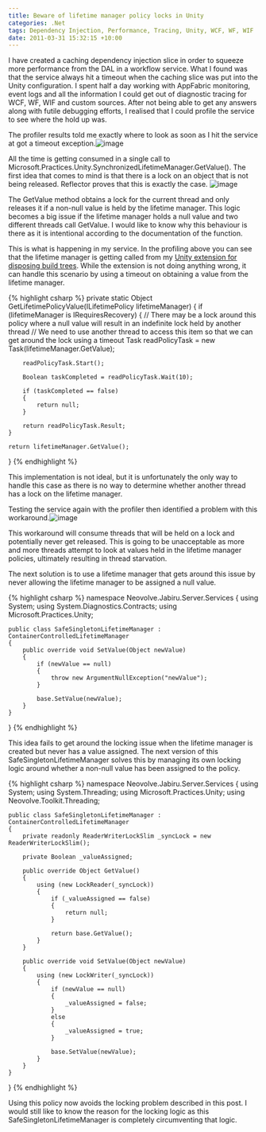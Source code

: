 ```yaml
---
title: Beware of lifetime manager policy locks in Unity
categories: .Net
tags: Dependency Injection, Performance, Tracing, Unity, WCF, WF, WIF
date: 2011-03-31 15:32:15 +10:00
---
```


I have created a caching dependency injection slice in order to squeeze more performance from the DAL in a workflow service. What I found was that the service always hit a timeout when the caching slice was put into the Unity configuration. I spent half a day working with AppFabric monitoring, event logs and all the information I could get out of diagnostic tracing for WCF, WF, WIF and custom sources. After not being able to get any answers along with futile debugging efforts, I realised that I could profile the service to see where the hold up was.

The profiler results told me exactly where to look as soon as I hit the service at got a timeout exception.![image][0]

All the time is getting consumed in a single call to Microsoft.Practices.Unity.SynchronizedLifetimeManager.GetValue(). The first idea that comes to mind is that there is a lock on an object that is not being released. Reflector proves that this is exactly the case. ![image][1]

<!--more-->

The GetValue method obtains a lock for the current thread and only releases it if a non-null value is held by the lifetime manager. This logic becomes a big issue if the lifetime manager holds a null value and two different threads call GetValue. I would like to know why this behaviour is there as it is intentional according to the documentation of the function.

This is what is happening in my service. In the profiling above you can see that the lifetime manager is getting called from my [Unity extension for disposing build trees][2]. While the extension is not doing anything wrong, it can handle this scenario by using a timeout on obtaining a value from the lifetime manager.

{% highlight csharp %}
private static Object GetLifetimePolicyValue(ILifetimePolicy lifetimeManager)
{
    if (lifetimeManager is IRequiresRecovery)
    {
        // There may be a lock around this policy where a null value will result in an indefinite lock held by another thread
        // We need to use another thread to access this item so that we can get around the lock using a timeout
        Task<Object> readPolicyTask = new Task<Object>(lifetimeManager.GetValue);
    
        readPolicyTask.Start();
    
        Boolean taskCompleted = readPolicyTask.Wait(10);
    
        if (taskCompleted == false)
        {
            return null;
        }
    
        return readPolicyTask.Result;
    }
    
    return lifetimeManager.GetValue();
}
{% endhighlight %}

This implementation is not ideal, but it is unfortunately the only way to handle this case as there is no way to determine whether another thread has a lock on the lifetime manager.

Testing the service again with the profiler then identified a problem with this workaround.![image][3]

This workaround will consume threads that will be held on a lock and potentially never get released. This is going to be unacceptable as more and more threads attempt to look at values held in the lifetime manager policies, ultimately resulting in thread starvation.

The next solution is to use a lifetime manager that gets around this issue by never allowing the lifetime manager to be assigned a null value.

{% highlight csharp %}
namespace Neovolve.Jabiru.Server.Services
{
    using System;
    using System.Diagnostics.Contracts;
    using Microsoft.Practices.Unity;
    
    public class SafeSingletonLifetimeManager : ContainerControlledLifetimeManager
    {
        public override void SetValue(Object newValue)
        {
            if (newValue == null)
            {
                throw new ArgumentNullException("newValue");
            }
    
            base.SetValue(newValue);
        }
    }
}
{% endhighlight %}

This idea fails to get around the locking issue when the lifetime manager is created but never has a value assigned. The next version of this SafeSingletonLifetimeManager solves this by managing its own locking logic around whether a non-null value has been assigned to the policy.

{% highlight csharp %}
namespace Neovolve.Jabiru.Server.Services
{
    using System;
    using System.Threading;
    using Microsoft.Practices.Unity;
    using Neovolve.Toolkit.Threading;
    
    public class SafeSingletonLifetimeManager : ContainerControlledLifetimeManager
    {
        private readonly ReaderWriterLockSlim _syncLock = new ReaderWriterLockSlim();
    
        private Boolean _valueAssigned;
    
        public override Object GetValue()
        {
            using (new LockReader(_syncLock))
            {
                if (_valueAssigned == false)
                {
                    return null;
                }
    
                return base.GetValue();
            }
        }
    
        public override void SetValue(Object newValue)
        {
            using (new LockWriter(_syncLock))
            {
                if (newValue == null)
                {
                    _valueAssigned = false;
                }
                else
                {
                    _valueAssigned = true;
                }
    
                base.SetValue(newValue);
            }
        }
    }
}
{% endhighlight %}

Using this policy now avoids the locking problem described in this post. I would still like to know the reason for the locking logic as this SafeSingletonLifetimeManager is completely circumventing that logic.

[0]: /files/image_96.png
[1]: /files/image_97.png
[2]: /2010/06/18/unity-extension-for-disposing-build-trees-on-teardown/
[3]: /files/image_98.png
